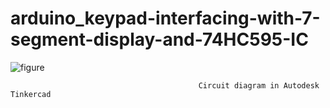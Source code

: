 # arduino_keypad-interfacing-with-7-segment-display-and-74HC595-IC

![figure](https://user-images.githubusercontent.com/111372019/200494293-a879a83f-3ffd-467d-9585-36c16b07ab8e.JPG)
                                
                                              Circuit diagram in Autodesk Tinkercad
